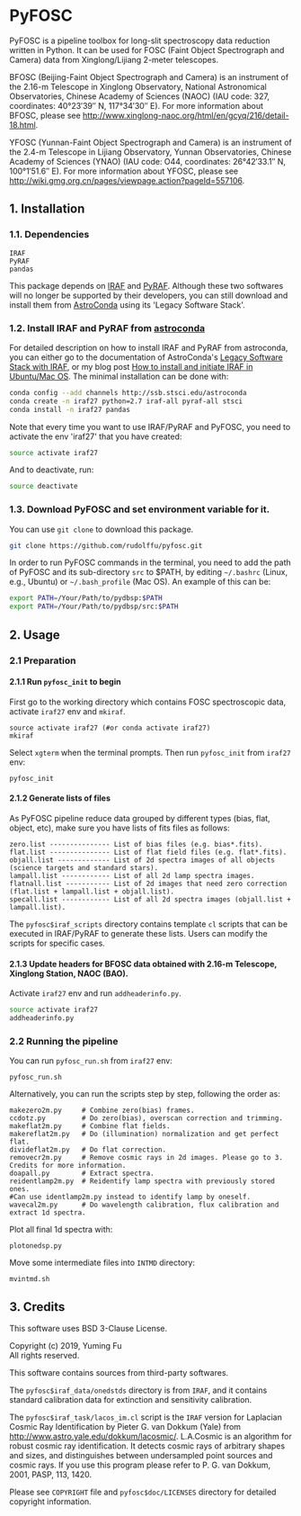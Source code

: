 # PyFOSC
PyFOSC is a pipeline toolbox for long-slit spectroscopy data reduction written in Python. It can be used for FOSC (Faint Object Spectrograph and Camera) data from Xinglong/Lijiang 2-meter telescopes.  

BFOSC (Beijing-Faint Object Spectrograph and Camera) is an instrument of the 2.16-m Telescope in Xinglong Observatory, National Astronomical Observatories, Chinese Academy of Sciences (NAOC) (IAU code: 327, coordinates: 40°23′39″ N, 117°34′30″ E). For more information about BFOSC, please see http://www.xinglong-naoc.org/html/en/gcyq/216/detail-18.html.

YFOSC (Yunnan-Faint Object Spectrograph and Camera) is an instrument of the 2.4-m Telescope in Lijiang Observatory, Yunnan Observatories, Chinese Academy of Sciences (YNAO) (IAU code: O44, coordinates: 26°42′33.1″ N, 100°1′51.6″ E). For more information about YFOSC, please see http://wiki.gmg.org.cn/pages/viewpage.action?pageId=557106.

## 1. Installation
### 1.1. Dependencies
```
IRAF
PyRAF
pandas
```
This package depends on [IRAF](http://iraf.noao.edu/) and [PyRAF](http://www.stsci.edu/institute/software_hardware/pyraf). Although these two softwares will no longer be supported by their developers, you can still download and install them from [AstroConda](https://astroconda.readthedocs.io/en/latest/) using its 'Legacy Software Stack'.
### 1.2. Install IRAF and PyRAF from [astroconda](https://astroconda.readthedocs.io/en/latest/)

For detailed description on how to install IRAF and PyRAF from astroconda, you can either go to the documentation of AstroConda's [Legacy Software Stack with IRAF](https://astroconda.readthedocs.io/en/latest/installation.html#legacy-software-stack-with-iraf), or my blog post [How to install and initiate IRAF in Ubuntu/Mac OS](https://rudolffu.github.io/tech/iraf-installation/). The minimal installation can be done with:

```Bash
conda config --add channels http://ssb.stsci.edu/astroconda
conda create -n iraf27 python=2.7 iraf-all pyraf-all stsci
conda install -n iraf27 pandas
```
Note that every time you want to use IRAF/PyRAF and PyFOSC, you need to activate the env 'iraf27' that you have created:

```Bash
source activate iraf27
```
And to deactivate, run:  
```Bash
source deactivate
```

### 1.3. Download PyFOSC and set environment variable for it.

You can use `git clone` to download this package.  
```bash
git clone https://github.com/rudolffu/pyfosc.git
```
In order to run PyFOSC commands in the terminal, you need to add the path of PyFOSC and its sub-directory `src` to $PATH, by editing `~/.bashrc` (Linux, e.g., Ubuntu) or `~/.bash_profile` (Mac OS). An example of this can be:
```Bash
export PATH=/Your/Path/to/pydbsp:$PATH
export PATH=/Your/Path/to/pydbsp/src:$PATH
```

## 2. Usage

### 2.1 Preparation

#### 2.1.1 Run `pyfosc_init` to begin

First go to the working directory which contains FOSC spectroscopic data, activate `iraf27` env and `mkiraf`.
```
source activate iraf27 (#or conda activate iraf27)
mkiraf
```  
Select `xgterm` when the terminal prompts. Then run `pyfosc_init` from `iraf27` env:
```
pyfosc_init
```

#### 2.1.2 Generate lists of files

As PyFOSC pipeline reduce data grouped by different types (bias, flat, object, etc), make sure you have lists of fits files as follows:
```
zero.list --------------- List of bias files (e.g. bias*.fits).
flat.list --------------- List of flat field files (e.g. flat*.fits).
objall.list ------------- List of 2d spectra images of all objects (science targets and standard stars).
lampall.list ------------ List of all 2d lamp spectra images.
flatnall.list ----------- List of 2d images that need zero correction (flat.list + lampall.list + objall.list).
specall.list ------------ List of all 2d spectra images (objall.list + lampall.list).
```

The `pyfosc$iraf_scripts` directory contains template `cl` scripts that can be executed in IRAF/PyRAF to generate these lists. Users can modify the scripts for specific cases.  

#### 2.1.3 Update headers for BFOSC data obtained with 2.16-m Telescope, Xinglong Station, NAOC (BAO).
Activate `iraf27` env and run `addheaderinfo.py`.
```bash
source activate iraf27
addheaderinfo.py
```

### 2.2 Running the pipeline
You can run `pyfosc_run.sh` from `iraf27` env:
```
pyfosc_run.sh
```
Alternatively, you can run the scripts step by step, following the order as:
```
makezero2m.py     # Combine zero(bias) frames.
ccdotz.py         # Do zero(bias), overscan correction and trimming.
makeflat2m.py     # Combine flat fields.
makereflat2m.py   # Do (illumination) normalization and get perfect flat.
divideflat2m.py   # Do flat correction.
removecr2m.py     # Remove cosmic rays in 2d images. Please go to 3. Credits for more information.
doapall.py        # Extract spectra.
reidentlamp2m.py  # Reidentify lamp spectra with previously stored ones.
#Can use identlamp2m.py instead to identify lamp by oneself.
wavecal2m.py      # Do wavelength calibration, flux calibration and extract 1d spectra.
```

Plot all final 1d spectra with:
```
plotonedsp.py
```

Move some intermediate files into `INTMD` directory:
```
mvintmd.sh
```

## 3. Credits

This software uses BSD 3-Clause License.  

Copyright (c) 2019, Yuming Fu  
All rights reserved.  

This software contains sources from third-party softwares.  

The `pyfosc$iraf_data/onedstds` directory is from `IRAF`, and it contains standard calibration data for extinction and sensitivity calibration.  

The `pyfosc$iraf_task/lacos_im.cl` script is the `IRAF` version for Laplacian Cosmic Ray Identification by Pieter G. van Dokkum (Yale) from http://www.astro.yale.edu/dokkum/lacosmic/. L.A.Cosmic is an algorithm for robust cosmic ray identification. It detects cosmic rays of arbitrary shapes and sizes, and distinguishes between undersampled point sources and cosmic rays. If you use this program please refer to P. G. van Dokkum, 2001, PASP, 113, 1420.  

Please see `COPYRIGHT` file and `pyfosc$doc/LICENSES` directory for detailed copyright information.  
